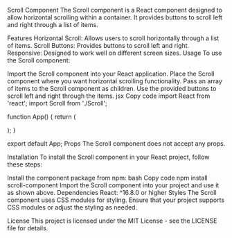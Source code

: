 Scroll Component
The Scroll component is a React component designed to allow horizontal scrolling within a container. It provides buttons to scroll left and right through a list of items.

Features
Horizontal Scroll: Allows users to scroll horizontally through a list of items.
Scroll Buttons: Provides buttons to scroll left and right.
Responsive: Designed to work well on different screen sizes.
Usage
To use the Scroll component:

Import the Scroll component into your React application.
Place the Scroll component where you want horizontal scrolling functionality.
Pass an array of items to the Scroll component as children.
Use the provided buttons to scroll left and right through the items.
jsx
Copy code
import React from 'react';
import Scroll from './Scroll';

function App() {
  return (
    <div>
      <Scroll />
    </div>
  );
}

export default App;
Props
The Scroll component does not accept any props.

Installation
To install the Scroll component in your React project, follow these steps:

Install the component package from npm:
bash
Copy code
npm install scroll-component
Import the Scroll component into your project and use it as shown above.
Dependencies
React: ^16.8.0 or higher
Styles
The Scroll component uses CSS modules for styling. Ensure that your project supports CSS modules or adjust the styling as needed.

License
This project is licensed under the MIT License - see the LICENSE file for details.


